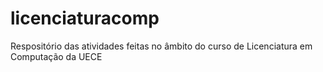 # licenciaturacomp
Respositório das atividades feitas no âmbito do curso de Licenciatura em Computação da UECE
